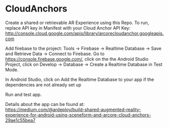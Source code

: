 # CloudAnchors

Create a shared or retrievable AR Experience using this Repo. To run, replace API key in Manifest with your Cloud Anchor API Key:
http://console.cloud.google.com/apis/library/arcorecloudanchor.googleapis.com

Add firebase to the project: Tools -> Firebase -> Realtime Database -> Save and Retrieve Data -> Connect to Firebase.
Go to https://console.firebase.google.com/, click on the the Android Studio Project, click on Develop -> Database -> Create a Realtime Database in Test Mode.

In Android Studio, click on Add the Realtime Database to your app if the dependencies are not already set up

Run and test app.

Details about the app can be found at: https://medium.com/@ardeploy/build-shared-augmented-reality-experience-for-android-using-sceneform-and-arcore-cloud-anchors-29ae1c55bea7
